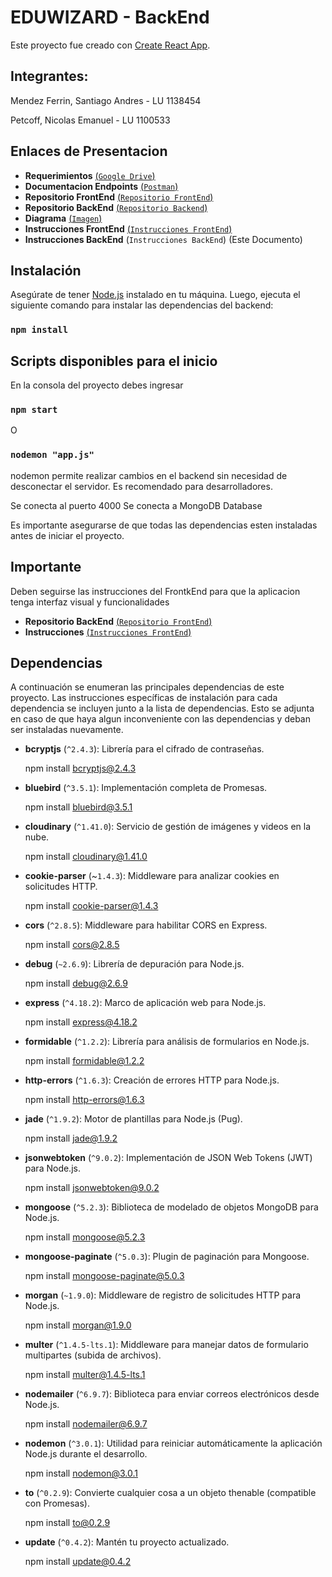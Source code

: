 
# EDUWIZARD - BackEnd

Este proyecto fue creado con [Create React App](https://github.com/facebook/create-react-app).


## Integrantes:

Mendez Ferrin, Santiago Andres - LU 1138454

Petcoff, Nicolas Emanuel - LU 1100533


## Enlaces de Presentacion

- **Requerimientos** [(`Google Drive`)](https://docs.google.com/document/d/1DmThAggf-TVJIIcWhQuvn5CsdusAVou_LZKB6Rfx4uA/edit?usp=sharing)
- **Documentacion Endpoints** [(`Postman`)](https://documenter.getpostman.com/view/30808697/2s9YeHbB3g#8df2df0a-7327-44e0-8224-dfc3476400e6)
- **Repositorio FrontEnd** [(`Repositorio FrontEnd`)](https://github.com/nicopetcoff/Market-Profesores)
- **Repositorio BackEnd** [(`Repositorio Backend`)](https://github.com/nicopetcoff/API-REST-BACKEND)
- **Diagrama** [(`Imagen`)](https://drive.google.com/file/d/1a_yt9mAssyO8vS5wuzMEekzmAOClH6Su/view?usp=sharing)
- **Instrucciones FrontEnd** [(`Instrucciones FrontEnd`)](https://github.com/nicopetcoff/Market-Profesores/blob/main/README.md)
- **Instrucciones BackEnd** (`Instrucciones BackEnd`)  (Este Documento)


## Instalación

Asegúrate de tener [Node.js](https://nodejs.org/) instalado en tu máquina. Luego, ejecuta el siguiente comando para instalar las dependencias del backend:

### `npm install`


## Scripts disponibles para el inicio

En la consola del proyecto debes ingresar

### `npm start`

O

### `nodemon "app.js"`

nodemon permite realizar cambios en el backend sin necesidad de desconectar el servidor. Es recomendado para desarrolladores.

Se conecta al puerto 4000
Se conecta a MongoDB Database

Es importante asegurarse de que todas las dependencias esten instaladas antes de iniciar el proyecto.


## Importante
Deben seguirse las instrucciones del FrontkEnd para que la aplicacion tenga interfaz visual y funcionalidades
- **Repositorio BackEnd** [(`Repositorio FrontEnd`)](https://github.com/nicopetcoff/Market-Profesores)
- **Instrucciones** [(`Instrucciones FrontEnd`)](https://github.com/nicopetcoff/Market-Profesores/blob/main/README.md)


## Dependencias

A continuación se enumeran las principales dependencias de este proyecto. Las instrucciones específicas de instalación para cada dependencia se incluyen junto a la lista de dependencias. Esto se adjunta en caso de que haya algun inconveniente con las dependencias y deban ser instaladas nuevamente.

- **bcryptjs** (`^2.4.3`): Librería para el cifrado de contraseñas.

  npm install bcryptjs@2.4.3

- **bluebird** (`^3.5.1`): Implementación completa de Promesas.

  npm install bluebird@3.5.1

- **cloudinary** (`^1.41.0`): Servicio de gestión de imágenes y videos en la nube.

  npm install cloudinary@1.41.0

- **cookie-parser** (~`1.4.3`): Middleware para analizar cookies en solicitudes HTTP.

  npm install cookie-parser@1.4.3

- **cors** (`^2.8.5`): Middleware para habilitar CORS en Express.

  npm install cors@2.8.5

- **debug** (`~2.6.9`): Librería de depuración para Node.js.

  npm install debug@2.6.9

- **express** (`^4.18.2`): Marco de aplicación web para Node.js.

  npm install express@4.18.2

- **formidable** (`^1.2.2`): Librería para análisis de formularios en Node.js.

  npm install formidable@1.2.2

- **http-errors** (`^1.6.3`): Creación de errores HTTP para Node.js.

  npm install http-errors@1.6.3

- **jade** (`^1.9.2`): Motor de plantillas para Node.js (Pug).

  npm install jade@1.9.2

- **jsonwebtoken** (`^9.0.2`): Implementación de JSON Web Tokens (JWT) para Node.js.

  npm install jsonwebtoken@9.0.2

- **mongoose** (`^5.2.3`): Biblioteca de modelado de objetos MongoDB para Node.js.

  npm install mongoose@5.2.3

- **mongoose-paginate** (`^5.0.3`): Plugin de paginación para Mongoose.

  npm install mongoose-paginate@5.0.3

- **morgan** (`~1.9.0`): Middleware de registro de solicitudes HTTP para Node.js.

  npm install morgan@1.9.0

- **multer** (`^1.4.5-lts.1`): Middleware para manejar datos de formulario multipartes (subida de archivos).

  npm install multer@1.4.5-lts.1

- **nodemailer** (`^6.9.7`): Biblioteca para enviar correos electrónicos desde Node.js.

  npm install nodemailer@6.9.7

- **nodemon** (`^3.0.1`): Utilidad para reiniciar automáticamente la aplicación Node.js durante el desarrollo.

  npm install nodemon@3.0.1

- **to** (`^0.2.9`): Convierte cualquier cosa a un objeto thenable (compatible con Promesas).

  npm install to@0.2.9

- **update** (`^0.4.2`): Mantén tu proyecto actualizado.

  npm install update@0.4.2

